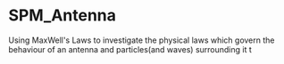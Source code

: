 # SPM_Antenna
Using MaxWell's Laws to investigate the physical laws which govern the behaviour of an antenna and particles(and waves) surrounding it
t
